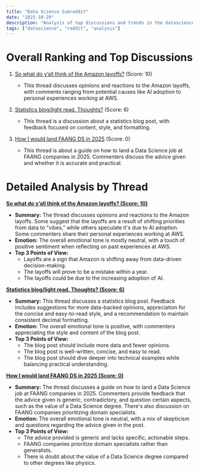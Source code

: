 ```yaml
---
title: "Data Science Subreddit"
date: "2025-10-29"
description: "Analysis of top discussions and trends in the datascience subreddit"
tags: ["datascience", "reddit", "analysis"]
---
```


# Overall Ranking and Top Discussions
1.  [So what do y’all think of the Amazon layoffs?](https://www.reddit.com/r/datascience/comments/1oje977/so_what_do_yall_think_of_the_amazon_layoffs/) (Score: 10)
    *   This thread discusses opinions and reactions to the Amazon layoffs, with comments ranging from potential causes like AI adoption to personal experiences working at AWS.

2.  [Statistics blog/light read. Thoughts?](https://www.reddit.com/r/datascience/comments/1oirqlb/statistics_bloglight_read_thoughts/) (Score: 6)
    *   This thread is a discussion about a statistics blog post, with feedback focused on content, style, and formatting.

3.  [How I would land FAANG DS in 2025](https://www.reddit.com/r/datascience/comments/1ojb3u5/how_i_would_land_faang_ds_in_2025/) (Score: 0)
    *   This thread is about a guide on how to land a Data Science job at FAANG companies in 2025. Commenters discuss the advice given and whether it is accurate and practical.

# Detailed Analysis by Thread
**[So what do y’all think of the Amazon layoffs? (Score: 10)](https://www.reddit.com/r/datascience/comments/1oje977/so_what_do_yall_think_of_the_amazon_layoffs/)**
*   **Summary:**  The thread discusses opinions and reactions to the Amazon layoffs. Some suggest that the layoffs are a result of shifting priorities from data to "vibes," while others speculate it's due to AI adoption. Some commenters share their personal experiences working at AWS.
*   **Emotion:** The overall emotional tone is mostly neutral, with a touch of positive sentiment when reflecting on past experiences at AWS.
*   **Top 3 Points of View:**
    *   Layoffs are a sign that Amazon is shifting away from data-driven decision-making.
    *   The layoffs will prove to be a mistake within a year.
    *   The layoffs could be due to the increasing adoption of AI.

**[Statistics blog/light read. Thoughts? (Score: 6)](https://www.reddit.com/r/datascience/comments/1oirqlb/statistics_bloglight_read_thoughts/)**
*   **Summary:** This thread discusses a statistics blog post. Feedback includes suggestions for more data-backed opinions, appreciation for the concise and easy-to-read style, and a recommendation to maintain consistent decimal formatting.
*   **Emotion:** The overall emotional tone is positive, with commenters appreciating the style and content of the blog post.
*   **Top 3 Points of View:**
    *   The blog post should include more data and fewer opinions.
    *   The blog post is well-written, concise, and easy to read.
    *   The blog post should dive deeper into technical examples while balancing practical understanding.

**[How I would land FAANG DS in 2025 (Score: 0)](https://www.reddit.com/r/datascience/comments/1ojb3u5/how_i_would_land_faang_ds_in_2025/)**
*   **Summary:** The thread discusses a guide on how to land a Data Science job at FAANG companies in 2025. Commenters provide feedback that the advice given is generic, contradictory, and question certain aspects, such as the value of a Data Science degree. There's also discussion on FAANG companies prioritizing domain specialists.
*   **Emotion:** The overall emotional tone is neutral, with a mix of skepticism and questions regarding the advice given in the post.
*   **Top 3 Points of View:**
    *   The advice provided is generic and lacks specific, actionable steps.
    *   FAANG companies prioritize domain specialists rather than generalists.
    *   There is doubt about the value of a Data Science degree compared to other degrees like physics.
